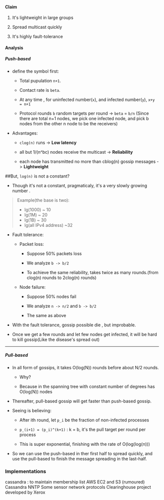 
#### Claim

1. It's lightweight in large groups

2. Spread multicast quickly

3. It's highly fault-tolerance

#### Analysis

##### Push-based

-  define the symbol first:

    - Total pupulation `n+1`.

    - Contact rate is `beta`.

    - At any time , for uninfected number(`x`), and infected number(`y`), `x+y = n+1`

    - Protocol rounds `b` random targets per round -> `beta` = `b/n` (Since there are total n+1 nodes, we pick one infected node, and pick b nodes from the other n node to be the receivers)

- Advantages:

    - `clog(n)` runs -> **Low latency**

    - all but 1/(n^bc) nodes receive the multicast -> **Reliability**

    - each node has transmitted no more than cblog(n) gossip messages -> **Lightweight**

##But, `log(n)` is not a constant?

- Though it's not a constant, pragmaticaly, it's a very slowly growing number .

> Example(the base is two):
> - lg(1000) ~ 10
> - lg(1M) ~ 20
> - lg(1B) ~ 30
> - lg(all IPv4 address) ~32

- Fault tolerance:

    - Packet loss:

        - Suppose 50% packets loss

        - We analyze `b -> b/2`

        - To achieve the same reliability, takes twice as many rounds.(from clog(n) rounds to 2clog(n) rounds)

    - Node failure:
    
        - Suppose 50% nodes fail

        - We analyze `n -> n/2` and `b -> b/2`

        - The same as above

- With the fault tolerance, gossip possible die , but improbable.

- Once we get a few rounds and let few nodes get infected, it will be hard to kill gossip(Like the disease's spread out)

----

##### Pull-based

- In all form of gossips, it takes O(log(N)) rounds before about N/2 rounds.
    
    - Why?

    - Because in the spanning tree with constant number of degrees has O(log(N)) nodes

- Thereafter, pull-based gossip will get faster than push-based gossip.

- Seeing is believing:
    
    - After ith round, let `p_i` be the fraction of non-infected processes

    - `p_(i+1) = (p_i)^(k+1)` : k = b, it's the pull target per round per process

    - This is super exponential, finishing with the rate of O(log(log(n)))


- So we can use the push-based in ther first half to spread quickly, and use the pull-based to finish the message spreading in the last-half.


### Implementations

cassandra : to maintain membership list
AWS EC2 and S3 (rumoured)
Cassandra
NNTP
Some sensor network protocols
Clearinghouse project developed by Xerox

